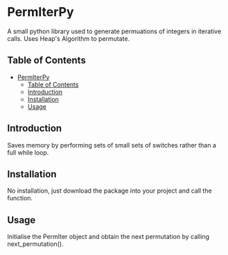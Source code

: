 # PermIterPy
A small python library used to generate permuations of integers in iterative calls. Uses Heap's Algorithm to permutate.

## Table of Contents

- [PermIterPy](#PermIterPy)
  - [Table of Contents](#table-of-contents)
  - [Introduction](#introduction)
  - [Installation](#installation)
  - [Usage](#usage)

## Introduction

Saves memory by performing sets of small sets of switches rather than a full while loop. 

## Installation

No installation, just download the package into your project and call the function.

## Usage

Initialise the PermIter object and obtain the next permutation by calling next_permutation().
